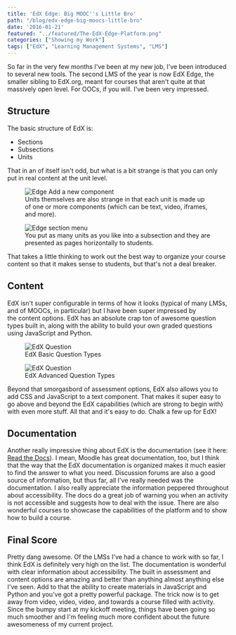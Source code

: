 ```yaml
---
title: 'EdX Edge: Big MOOC''s Little Bro'
path: "/blog/edx-edge-big-moocs-little-bro"
date: '2016-01-21'
featured: "../featured/The-EdX-Edge-Platform.png"
categories: ["Showing my Work"]
tags: ["EdX", "Learning Management Systems", "LMS"]
---
```


So far in the very few months I've been at my new job, I've been introduced to several new tools. The second LMS of the year is now EdX Edge, the smaller sibling to EdX.org, meant for courses that aren't quite at that massively open level. For OOCs, if you will. I've been very impressed.

## Structure

The basic structure of EdX is:

*   Sections
*   Subsections
*   Units

That in an of itself isn't odd, but what is a bit strange is that you can only put in real content at the unit level.

<figure>
  <img
    sizes="(max-width: 810px) 100vw, 810px"
    srcset="http://res.cloudinary.com/dhdaswa6t/image/upload/f_auto,q_60,w_203/v1530396697/blog/Screen-Shot-2016-01-20-at-8.39.06-PM.png 203w,
            http://res.cloudinary.com/dhdaswa6t/image/upload/f_auto,q_60,w_405/v1530396697/blog/Screen-Shot-2016-01-20-at-8.39.06-PM.png 405w,
            http://res.cloudinary.com/dhdaswa6t/image/upload/f_auto,q_60,w_810/v1530396697/blog/Screen-Shot-2016-01-20-at-8.39.06-PM.png 810w,
            http://res.cloudinary.com/dhdaswa6t/image/upload/f_auto,q_60,w_1215/v1530396697/blog/Screen-Shot-2016-01-20-at-8.39.06-PM.png 1215w"
    src="http://res.cloudinary.com/dhdaswa6t/image/upload/f_auto,q_60,w_810/v1530396697/blog/Screen-Shot-2016-01-20-at-8.39.06-PM.png"
    alt="Edge Add a new component" />
  <figcaption>Units themselves are also strange in that each unit is made up of one or more components (which can be text, video, iframes, and more).</figcaption>
</figure>

<figure>
  <img
    sizes="(max-width: 810px) 100vw, 810px"
    srcset="http://res.cloudinary.com/dhdaswa6t/image/upload/f_auto,q_60,w_203/v1530396697/blog/Screen-Shot-2016-01-20-at-8.40.30-PM.png 203w,
            http://res.cloudinary.com/dhdaswa6t/image/upload/f_auto,q_60,w_405/v1530396697/blog/Screen-Shot-2016-01-20-at-8.40.30-PM.png 405w,
            http://res.cloudinary.com/dhdaswa6t/image/upload/f_auto,q_60,w_810/v1530396697/blog/Screen-Shot-2016-01-20-at-8.40.30-PM.png 810w,
            http://res.cloudinary.com/dhdaswa6t/image/upload/f_auto,q_60,w_1215/v1530396697/blog/Screen-Shot-2016-01-20-at-8.40.30-PM.png 1215w"
    src="http://res.cloudinary.com/dhdaswa6t/image/upload/f_auto,q_60,w_810/v1530396697/blog/Screen-Shot-2016-01-20-at-8.40.30-PM.png"
    alt="Edge section menu" />
  <figcaption>You put as many units as you like into a subsection and they are presented as pages horizontally to students.</figcaption>
</figure>

That takes a little thinking to work out the best way to organize your course content so that it makes sense to students, but that's not a deal breaker.

## Content

EdX isn't super configurable in terms of how it looks (typical of many LMSs, and of MOOCs, in particular) but I have been super impressed by the content options. EdX has an absolute crap ton of awesome question types built in, along with the ability to build your own graded questions using JavaScript and Python.

<figure>
  <img
    sizes="(max-width: 810px) 100vw, 810px"
    srcset="http://res.cloudinary.com/dhdaswa6t/image/upload/f_auto,q_60,w_203/v1530396697/blog/Screen-Shot-2016-01-20-at-8.34.21-PM.png 203w,
            http://res.cloudinary.com/dhdaswa6t/image/upload/f_auto,q_60,w_405/v1530396697/blog/Screen-Shot-2016-01-20-at-8.34.21-PM.png 405w,
            http://res.cloudinary.com/dhdaswa6t/image/upload/f_auto,q_60,w_810/v1530396697/blog/Screen-Shot-2016-01-20-at-8.34.21-PM.png 810w,
            http://res.cloudinary.com/dhdaswa6t/image/upload/f_auto,q_60,w_1215/v1530396697/blog/Screen-Shot-2016-01-20-at-8.34.21-PM.png 1215w"
    src="http://res.cloudinary.com/dhdaswa6t/image/upload/f_auto,q_60,w_810/v1530396697/blog/Screen-Shot-2016-01-20-at-8.34.21-PM.png"
    alt="EdX Question" />
  <figcaption>EdX Basic Question Types</figcaption>
</figure>

<figure>
  <img
    sizes="(max-width: 810px) 100vw, 810px"
    srcset="http://res.cloudinary.com/dhdaswa6t/image/upload/f_auto,q_60,w_203/v1530396697/blog/Screen-Shot-2016-01-20-at-8.34.30-PM.png 203w,
            http://res.cloudinary.com/dhdaswa6t/image/upload/f_auto,q_60,w_405/v1530396697/blog/Screen-Shot-2016-01-20-at-8.34.30-PM.png 405w,
            http://res.cloudinary.com/dhdaswa6t/image/upload/f_auto,q_60,w_810/v1530396697/blog/Screen-Shot-2016-01-20-at-8.34.30-PM.png 810w,
            http://res.cloudinary.com/dhdaswa6t/image/upload/f_auto,q_60,w_1215/v1530396697/blog/Screen-Shot-2016-01-20-at-8.34.30-PM.png 1215w"
    src="http://res.cloudinary.com/dhdaswa6t/image/upload/f_auto,q_60,w_810/v1530396697/blog/Screen-Shot-2016-01-20-at-8.34.30-PM.png"
    alt="EdX Question" />
  <figcaption>EdX Advanced Question Types</figcaption>
</figure>

Beyond that smorgasbord of assessment options, EdX also allows you to add CSS and JavaScript to a text component. That makes it super easy to go above and beyond the EdX capabilities (which are strong to begin with) with even more stuff. All that and it's easy to do. Chalk a few up for EdX!

## Documentation

Another really impressive thing about EdX is the documentation (see it here: [Read the Docs](http://edx.readthedocs.org/projects/edx-partner-course-staff/en/latest/front_matter/index.html)). I mean, Moodle has great documentation, too, but I think that the way that the EdX documentation is organized makes it much easier to find the answer to what you need. Discussion forums are also a good source of information, but thus far, all I've really needed was the documentation. I also really appreciate the information peppered throughout about accessibility. The docs do a great job of warning you when an activity is not accessible and suggests how to deal with the issue. There are also wonderful courses to showcase the capabilities of the platform and to show how to build a course.

## Final Score

Pretty dang awesome. Of the LMSs I've had a chance to work with so far, I think EdX is definitely very high on the list. The documentation is wonderful with clear information about accessibility. The built in assessment and content options are amazing and better than anything almost anything else I've seen. Add to that the ability to create materials in JavaScript and Python and you've got a pretty powerful package. The trick now is to get away from video, video, video, and towards a course filled with activity. Since the bumpy start at my kickoff meeting, things have been going so much smoother and I'm feeling much more confident about the future awesomeness of my current project.
